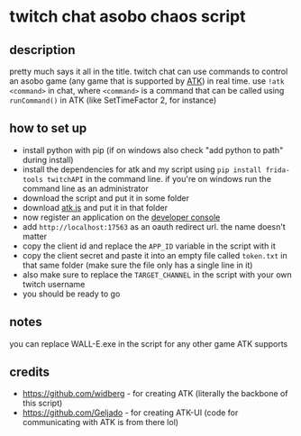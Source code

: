 # twitch chat asobo chaos script
## description
pretty much says it all in the title. twitch chat can use commands to control an asobo game (any game that is supported by [ATK](https://github.com/widberg/atk)) in real time. use `!atk <command>` in chat, where `<command>` is a command that can be called using `runCommand()` in ATK (like SetTimeFactor 2, for instance)
## how to set up
- install python with pip (if on windows also check "add python to path" during install)
- install the dependencies for atk and my script using `pip install frida-tools twitchAPI` in the command line. if you're on windows run the command line as an administrator
- download the script and put it in some folder
- download [atk.js](https://github.com/widberg/atk/blob/master/atk.js) and put it in that folder
- now register an application on the [developer console](https://dev.twitch.tv/console)
- add `http://localhost:17563` as an oauth redirect url. the name doesn't matter
- copy the client id and replace the `APP_ID` variable in the script with it
- copy the client secret and paste it into an empty file called `token.txt` in that same folder (make sure the file only has a single line in it)
- also make sure to replace the `TARGET_CHANNEL` in the script with your own twitch username
- you should be ready to go
## notes
you can replace WALL-E.exe in the script for any other game ATK supports
## credits
- https://github.com/widberg - for creating ATK (literally the backbone of this script)
- https://github.com/Geljado - for creating ATK-UI (code for communicating with ATK is from there lol)
